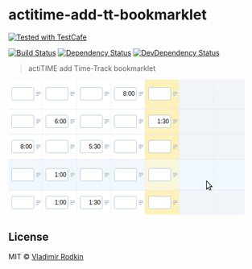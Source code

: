 # actitime-add-tt-bookmarklet

[![Tested with TestCafe][testcafe-image]][testcafe-url]

[![Build Status][build-image]][build-url]
[![Dependency Status][depstat-image]][depstat-url]
[![DevDependency Status][depstat-dev-image]][depstat-dev-url]

> actiTIME add Time-Track bookmarklet

![](preview.gif)


## License
MIT © [Vladimir Rodkin](https://github.com/VovanR)

[codestyle-url]: https://github.com/xojs/xo
[codestyle-image]: https://img.shields.io/badge/code_style-XO-5ed9c7.svg?style=flat-square

[testcafe-url]: https://github.com/DevExpress/testcafe
[testcafe-image]: https://img.shields.io/badge/tested%20with-TestCafe-2fa4cf.svg?style=flat-square

[build-url]: https://github.com/VovanR/actitime-add-tt-bookmarklet/actions?query=workflow%3A%22End-to-End+Tests%22
[build-image]: https://img.shields.io/github/workflow/status/VovanR/actitime-add-tt-bookmarklet/End-to-End%20Tests?style=flat-square

[depstat-url]: https://david-dm.org/VovanR/actitime-add-tt-bookmarklet
[depstat-image]: https://david-dm.org/VovanR/actitime-add-tt-bookmarklet.svg?style=flat-square

[depstat-dev-url]: https://david-dm.org/VovanR/actitime-add-tt-bookmarklet
[depstat-dev-image]: https://david-dm.org/VovanR/actitime-add-tt-bookmarklet/dev-status.svg?style=flat-square
